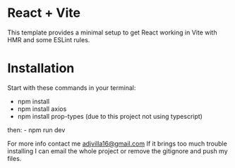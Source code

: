 # React + Vite

This template provides a minimal setup to get React working in Vite with HMR and some ESLint rules.

# Installation 

Start with these commands in your terminal:

- npm install
- npm install axios
- npm install prop-types (due to this project not using typescript)

then: - npm run dev

For more info contact me adjvilla16@gmail.com If it brings too much trouble installing I can email the whole project or remove the gitignore and push my files.
